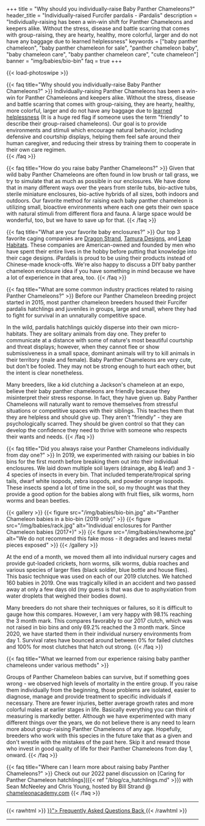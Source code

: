 +++
title = "Why should you individually-raise Baby Panther Chameleons?"
header_title = "Individually-raised Furcifer pardalis - iPardalis"
description = "Individually-raising has been a win-win shift for Panther Chameleons and keepers alike. Without the stress, disease and battle scarring that comes with group-raising, they are hearty, healthy, more colorful, larger and do not have any baggage due to learned helplessness"
keywords = ["baby panther chameleon", "baby panther chameleon for sale", "panther chameleon baby", "baby chameleon care", "baby panther chameleon care", "cute chameleon"]
banner = "img/babies/bio-bin"
faq = true
+++

{{< load-photoswipe >}}

{{< faq title="Why should you individually-raise Baby Panther Chameleons?" >}}
Individually-raising Panther Chameleons has been a win-win for Panther Chameleons and keepers alike. Without the stress, disease and battle scarring that comes with group-raising, they are hearty, healthy, more colorful, larger and do not have any baggage due to [learned helplessness](https://en.wikipedia.org/wiki/Learned_helplessness) (It is a huge red flag if someone uses the term "friendly" to describe their group-raised chameleons). Our goal is to provide environments and stimuli which encourage natural behavior, including defensive and courtship displays, helping them feel safe around their human caregiver, and reducing their stress by training them to cooperate in their own care regimen.  
{{< /faq >}}

{{< faq title="How do you raise baby Panther Chameleons?" >}}
Given that wild baby Panther Chameleons are often found in low brush or tall grass, we try to simulate that as much as possible in our enclosures. We have done that in many different ways over the years from sterile tubs, bio-active tubs, sterile miniature enclosures, bio-active hybrids of all sizes, both indoors and outdoors. Our favorite method for raising each baby panther chameleon is utilizing small, bioactive environments where each one gets their own space with natural stimuli from different flora and fauna. A large space would be wonderful, too, but we have to save up for that. 
{{< /faq >}}

{{< faq title="What are your favorite baby enclosures?" >}}
Our top 3 favorite caging companies are [Dragon Strand](https://dragonstrand.com/), [Tamura Designs](https://tamura-designs.com/), and [Leap Habitats](https://leaphabitats.com/). These companies are American-owned and founded by men who have spent their entire lives in the hobby before putting that knowledge into their cage designs. iPardalis is proud to be using their products instead of Chinese-made knock-offs.  We're also happy to discuss a DIY baby panther chameleon enclosure idea if you have something in mind because we have a lot of experience in that area, too.
{{< /faq >}}

{{< faq title="What are some common industry practices related to raising Panther Chameleons?" >}}
Before our Panther Chameleon breeding project started in 2015, most panther chameleon breeders housed their Furcifer pardalis hatchlings and juveniles in groups, large and small, where they had to fight for survival in an unnaturally competitive space. 

In the wild, pardalis hatchlings quickly disperse into their own micro-habitats. They are solitary animals from day one. They prefer to communicate at a distance with some of nature's most beautiful courtship and threat displays; however, when they cannot flee or show submissiveness in a small space, dominant animals will try to kill animals in their territory (male and female). Baby Panther Chameleons are very cute, but don't be fooled. They may not be strong enough to hurt each other, but the intent is clear nonetheless.

Many breeders, like a kid clutching a Jackson's chameleon at an expo, believe their baby panther chameleons are friendly because they misinterpret their stress response. In fact, they have given up. Baby Panther Chameleons will naturally want to remove themselves from stressful situations or competitive spaces with their siblings. This teaches them that they are helpless and should give up. They aren't "friendly" - they are psychologically scarred. They should be given control so that they can develop the confidence they need to thrive with someone who respects their wants and needs.
{{< /faq >}}

{{< faq title="Did you always raise your Panther Chameleons individually from day one?" >}}
In 2019, we experimented with raising our babies in bio bins for the first month before breaking them out into their individual enclosures. We laid down multiple soil layers (drainage, abg & leaf) and 3 - 4 species of insects in every bin. That included temperate/tropical spring tails, dwarf white isopods, zebra isopods, and powder orange isopods. These insects spend a lot of time in the soil, so my thought was that they provide a good option for the babies along with fruit flies, silk worms, horn worms and bean beetles.

{{< gallery >}}
  {{< figure src="/img/babies/bio-bin.jpg" alt="Panther Chameleon babies in a bio-bin (2019 only)" >}}
  {{< figure src="/img/babies/rack.jpg" alt="Individual enclosures for Panther Chameleon babies (2017+)" >}}
  {{< figure src="/img/babies/newhome.jpg" alt="We do not recommend this fake moss - it degrades and leaves metal pieces exposed" >}}
{{< /gallery >}}

At the end of a month, we moved them all into individual nursery cages and provide gut-loaded crickets, horn worms, silk worms, dubia roaches and various species of larger flies (black soldier, blue bottle and house flies). This basic technique was used on each of our 2019 clutches. We hatched 160 babies in 2019. One was tragically killed in an accident and two passed away at only a few days old (my guess is that was due to asphyxiation from water droplets that weighed their bodies down). 

Many breeders do not share their techniques or failures, so it is difficult to gauge how this compares. However, I am very happy with 98.1% reaching the 3 month mark. This compares favorably to our 2017 clutch, which was not raised in bio bins and only 69.2% reached the 3 month mark. Since 2020, we have started them in their individual nursery environments from day 1. Survival rates have bounced around between 0% for failed clutches and 100% for most clutches that hatch out strong.
{{< /faq >}}

{{< faq title="What we learned from our experience raising baby panther chameleons under various methods" >}} 

Groups of Panther Chameleon babies can survive, but if something goes wrong - we observed high levels of mortality in the entire group. If you raise them individually from the beginning, those problems are isolated, easier to diagnose, manage and provide treatment to specific individuals if necessary. There are fewer injuries, better average growth rates and more colorful males at earlier stages in life. Basically everything you can think of measuring is markedly better. Although we have experimented with many different things over the years, we do not believe there is any need to learn more about group-raising Panther Chameleons of any age. Hopefully, breeders who work with this species in the future take that as a given and don't wrestle with the mistakes of the past here. Skip it and reward those who invest in good quality of life for their Panther Chameleons from day 1, onward.
{{< /faq >}}

{{< faq title="Where can I learn more about raising baby Panther Chameleons?" >}}
Check out our 2022 panel discussion on [Caring for Panther Chameleon hatchlings]({{< ref "/blog/ca_hatchlings.md" >}}) with Sean McNeeley and Chris Young, hosted by Bill Strand @ [chameleonacademy.com](https://chameleonacademy.com/)
{{< /faq >}}

<hr>
{{< rawhtml >}}
<a class="btn btn-template-main" href="{{< ref "/faq" >}}"> Frequently Asked Questions <i class="fas fa-backward"></i> Back </a>
{{< /rawhtml >}}
<hr>